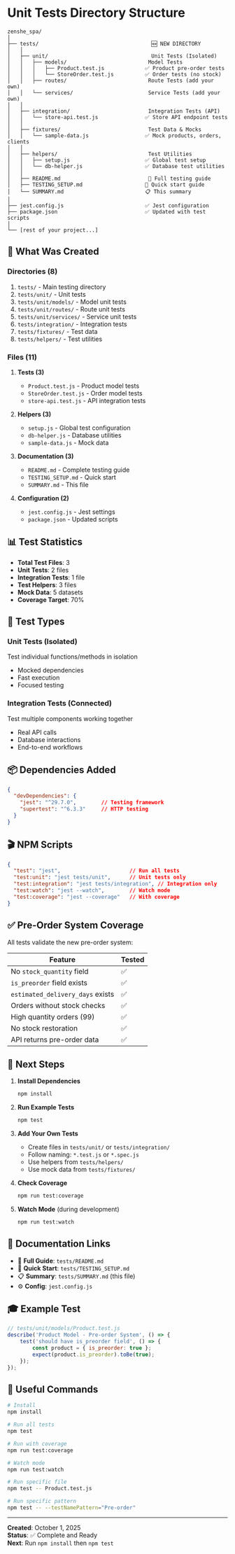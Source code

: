 # Unit Tests Directory Structure

```
zenshe_spa/
│
├── tests/                                    🆕 NEW DIRECTORY
│   │
│   ├── unit/                                 Unit Tests (Isolated)
│   │   ├── models/                          Model Tests
│   │   │   ├── Product.test.js             ✅ Product pre-order tests
│   │   │   └── StoreOrder.test.js          ✅ Order tests (no stock)
│   │   ├── routes/                          Route Tests (add your own)
│   │   └── services/                        Service Tests (add your own)
│   │
│   ├── integration/                         Integration Tests (API)
│   │   └── store-api.test.js               ✅ Store API endpoint tests
│   │
│   ├── fixtures/                            Test Data & Mocks
│   │   └── sample-data.js                  ✅ Mock products, orders, clients
│   │
│   ├── helpers/                             Test Utilities
│   │   ├── setup.js                        ✅ Global test setup
│   │   └── db-helper.js                    ✅ Database test utilities
│   │
│   ├── README.md                            📖 Full testing guide
│   ├── TESTING_SETUP.md                    🚀 Quick start guide
│   └── SUMMARY.md                          📋 This summary
│
├── jest.config.js                          ✅ Jest configuration
├── package.json                            ✅ Updated with test scripts
│
└── [rest of your project...]
```

## 🎯 What Was Created

### Directories (8)
1. `tests/` - Main testing directory
2. `tests/unit/` - Unit tests
3. `tests/unit/models/` - Model unit tests
4. `tests/unit/routes/` - Route unit tests
5. `tests/unit/services/` - Service unit tests
6. `tests/integration/` - Integration tests
7. `tests/fixtures/` - Test data
8. `tests/helpers/` - Test utilities

### Files (11)
1. **Tests (3)**
   - `Product.test.js` - Product model tests
   - `StoreOrder.test.js` - Order model tests
   - `store-api.test.js` - API integration tests

2. **Helpers (3)**
   - `setup.js` - Global test configuration
   - `db-helper.js` - Database utilities
   - `sample-data.js` - Mock data

3. **Documentation (3)**
   - `README.md` - Complete testing guide
   - `TESTING_SETUP.md` - Quick start
   - `SUMMARY.md` - This file

4. **Configuration (2)**
   - `jest.config.js` - Jest settings
   - `package.json` - Updated scripts

## 📊 Test Statistics

- **Total Test Files**: 3
- **Unit Tests**: 2 files
- **Integration Tests**: 1 file
- **Test Helpers**: 3 files
- **Mock Data**: 5 datasets
- **Coverage Target**: 70%

## 🧪 Test Types

### Unit Tests (Isolated)
Test individual functions/methods in isolation
- Mocked dependencies
- Fast execution
- Focused testing

### Integration Tests (Connected)
Test multiple components working together
- Real API calls
- Database interactions
- End-to-end workflows

## 📦 Dependencies Added

```json
{
  "devDependencies": {
    "jest": "^29.7.0",        // Testing framework
    "supertest": "^6.3.3"     // HTTP testing
  }
}
```

## 🎬 NPM Scripts

```json
{
  "test": "jest",                      // Run all tests
  "test:unit": "jest tests/unit",      // Unit tests only
  "test:integration": "jest tests/integration", // Integration only
  "test:watch": "jest --watch",        // Watch mode
  "test:coverage": "jest --coverage"   // With coverage
}
```

## ✅ Pre-Order System Coverage

All tests validate the new pre-order system:

| Feature | Tested |
|---------|--------|
| No `stock_quantity` field | ✅ |
| `is_preorder` field exists | ✅ |
| `estimated_delivery_days` exists | ✅ |
| Orders without stock checks | ✅ |
| High quantity orders (99) | ✅ |
| No stock restoration | ✅ |
| API returns pre-order data | ✅ |

## 🚀 Next Steps

1. **Install Dependencies**
   ```bash
   npm install
   ```

2. **Run Example Tests**
   ```bash
   npm test
   ```

3. **Add Your Own Tests**
   - Create files in `tests/unit/` or `tests/integration/`
   - Follow naming: `*.test.js` or `*.spec.js`
   - Use helpers from `tests/helpers/`
   - Use mock data from `tests/fixtures/`

4. **Check Coverage**
   ```bash
   npm run test:coverage
   ```

5. **Watch Mode** (during development)
   ```bash
   npm run test:watch
   ```

## 📖 Documentation Links

- 📘 **Full Guide**: `tests/README.md`
- 🚀 **Quick Start**: `tests/TESTING_SETUP.md`
- 📋 **Summary**: `tests/SUMMARY.md` (this file)
- ⚙️ **Config**: `jest.config.js`

## 🎓 Example Test

```javascript
// tests/unit/models/Product.test.js
describe('Product Model - Pre-order System', () => {
    test('should have is_preorder field', () => {
        const product = { is_preorder: true };
        expect(product.is_preorder).toBe(true);
    });
});
```

## 🔗 Useful Commands

```bash
# Install
npm install

# Run all tests
npm test

# Run with coverage
npm run test:coverage

# Watch mode
npm run test:watch

# Run specific file
npm test -- Product.test.js

# Run specific pattern
npm test -- --testNamePattern="Pre-order"
```

---

**Created**: October 1, 2025  
**Status**: ✅ Complete and Ready  
**Next**: Run `npm install` then `npm test`
